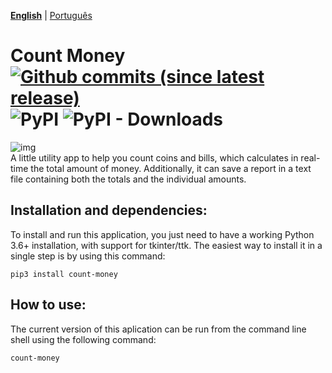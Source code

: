 **[English](https://github.com/victordomingos/count-money/blob/master/README.md)** | [Portugu&ecirc;s](https://github.com/victordomingos/count-money/blob/master/README_PT.md)

# Count Money [![Github commits (since latest release)](https://img.shields.io/github/commits-since/victordomingos/count-money/latest.svg)](https://github.com/victordomingos/count-money) ![PyPI](https://img.shields.io/pypi/v/count-money) ![PyPI - Downloads](https://img.shields.io/pypi/dm/count-money)

![img](https://cloud.githubusercontent.com/assets/18650184/24195187/b04ff8ce-0ef0-11e7-8cec-9334a8cdd824.png)  
A little utility app to help you count coins and bills, which calculates in real-time the total amount of money.
Additionally, it can save a report in a text file containing both the totals and the individual amounts.

## Installation and dependencies:

To install and run this application, you just need to have a working
Python 3.6+ installation, with support for tkinter/ttk. The easiest way to install it in a single step is
by using this command:

```
pip3 install count-money
```

## How to use:

The current version of this aplication can be run from the command line shell using the following command:

```
count-money
```

